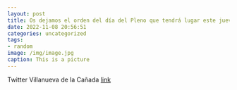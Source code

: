 ```yaml
---
layout: post
title: Os dejamos el orden del día del Pleno que tendrá lugar este jueves, 10 de noviembre, a partir de las 900 horas en la Casa Consi...
date: 2022-11-08 20:56:51
categories: uncategorized
tags:
- random
image: /img/image.jpg
caption: This is a picture
---
```

Twitter Villanueva de la Cañada [link](https://twitter.com/AytoVDLCanada/status/1589920507893518336)
